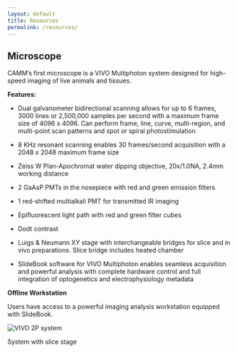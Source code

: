 ```yaml
---
layout: default
title: Resources
permalink: /resources/
---
```


## Microscope
CAMM’s first microscope is a VIVO Multiphoton system designed for high-speed imaging of live animals and tissues.

**Features:**

 * Dual galvanometer bidirectional scanning allows for up to 6 frames, 3000 lines or 2,500,000 samples per second with a maximum frame size of 4096 x 4096. Can perform frame, line, curve, multi-region, and multi-point scan patterns and spot or spiral photostimulation

 * 8 KHz resonant scanning enables 30 frames/second acquisition with a 2048 x 2048 maximum frame size

 * Zeiss W Plan-Apochromat water dipping objective, 20x/1.0NA, 2.4mm working distance

 * 2 GaAsP PMTs in the nosepiece with red and green emission filters

 * 1 red-shifted multialkali PMT for transmitted IR imaging

 * Epifluorescent light path with red and green filter cubes

 * Dodt contrast

 * Luigs & Neumann XY stage with interchangeable bridges for slice and in vivo preparations. Slice bridge includes heated chamber

 * SlideBook software for VIVO Multiphoton enables seamless acquisition and powerful analysis with complete hardware control and full integration of optogenetics and electrophysiology metadata


**Offline Workstation**

Users have access to a powerful imaging analysis workstation equipped with SlideBook.


![VIVO 2P system](../img/system_front.jpg)

 System with slice stage
